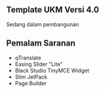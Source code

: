 <h2>Template UKM Versi 4.0</h2>

Sedang dalam pembangunan

<h2>Pemalam Saranan</h2>

* qTranslate
* Easing Slider "Lite"
* Black Studio TinyMCE Widget
* Slim JetPack
* Page Builder